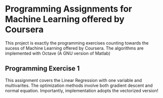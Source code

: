 # Programming Assignments for Machine Learning offered by Coursera                                         
This project is exactly the programming exercises counting towards the sucess of Machine Learning offered by       Coursera.
The algorithms are implemented with Octave (A GNU version of Matlab)
## Programming Exercise 1
This assignment covers the Linear Regression with one variable and multivarites. The optimization methods involve both gradient descent and normal equation. Importantly, implementation adopts the vectorized version!
